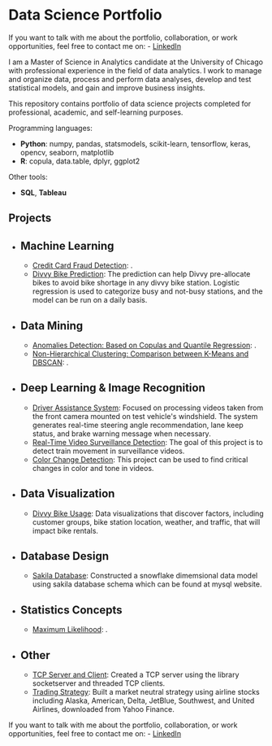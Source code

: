 # Data Science Portfolio
If you want to talk with me about the portfolio, collaboration, or work opportunities, feel free to contact me on:
    - [LinkedIn](https://www.linkedin.com/in/pang)

I am a Master of Science in Analytics candidate at the University of Chicago with professional experience in the field of data analytics. I work to manage and organize data, process and perform data analyses, develop and test statistical models, and gain and improve business insights.

This repository contains portfolio of data science projects completed for professional, academic, and self-learning purposes.


Programming languages:
  - **Python**: numpy, pandas, statsmodels, scikit-learn, tensorflow, keras, opencv, seaborn, matplotlib
  - **R**: copula, data.table, dplyr, ggplot2

Other tools:
  - **SQL**, **Tableau**

## Projects
- ## Machine Learning
    - [Credit Card Fraud Detection](https://github.com/ranpanguchicago/credit_card_fraud_detection): .
    - [Divvy Bike Prediction](https://github.com/ranpanguchicago/divvy_bike_prediction): The prediction can help Divvy pre-allocate bikes to avoid bike shortage in any divvy bike station. Logistic regression is used to categorize busy and not-busy stations, and the model can be run on a daily basis.

- ## Data Mining
    - [Anomalies Detection: Based on Copulas and Quantile Regression](https://github.com/ranpanguchicago/anomalies_detection_based_on_copulas_and_quantile_regression): .
    - [Non-Hierarchical Clustering: Comparison between K-Means and DBSCAN](https://github.com/ranpanguchicago/non_hierarchical_clustering_comparison_between_k_means_and_dbscan): .
    
- ## Deep Learning & Image Recognition
    - [Driver Assistance System](https://github.com/ranpanguchicago/driver_assistance_system): Focused on processing videos taken from the front camera mounted on test vehicle's windshield. The system generates real-time steering angle recommendation, lane keep status, and brake warning message when necessary.
    - [Real-Time Video Surveillance Detection](https://github.com/ranpanguchicago/real_time_video_surveillance_detection): The goal of this project is to detect train movement in surveillance videos.
    - [Color Change Detection](https://github.com/ranpanguchicago/color_change_detection): This project can be used to find critical changes in color and tone in videos.

- ## Data Visualization
    - [Divvy Bike Usage](https://github.com/ranpanguchicago/divvy_bike_usage): Data visualizations that discover factors, including customer groups, bike station location, weather, and traffic, that will impact bike rentals.
    
- ## Database Design
    - [Sakila Database](https://github.com/ranpanguchicago/sakila_database): Constructed a snowflake dimemsional data model using sakila database schema which can be found at mysql website.

- ## Statistics Concepts
    - [Maximum Likelihood](https://github.com/ranpanguchicago/maximum_likelihood): .

- ## Other
    - [TCP Server and Client](https://github.com/ranpanguchicago/tcp_server_and_client): Created a TCP server using the library socketserver and threaded TCP clients.
    - [Trading Strategy](https://github.com/ranpanguchicago/trading_strategy): Built a market neutral strategy using airline stocks including Alaska, American, Delta, JetBlue, Southwest, and United Airlines, downloaded from Yahoo Finance.
  
If you want to talk with me about the portfolio, collaboration, or work opportunities, feel free to contact me on:
    - [LinkedIn](https://www.linkedin.com/in/pang)
